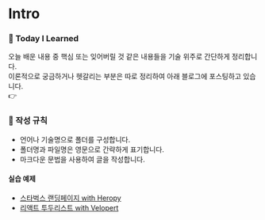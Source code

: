 # Intro

### 🌱 Today I Learned

오늘 배운 내용 중 핵심 또는 잊어버릴 것 같은 내용들을 기술 위주로 간단하게 정리합니다.\
이론적으로 궁금하거나 헷갈리는 부분은 따로 정리하여 아래 블로그에 포스팅하고 있습니다.\
👉

### 📃 작성 규칙

* 언어나 기술명으로 폴더를 구성합니다.
* 폴더명과 파일명은 영문으로 간략하게 표기합니다.
* 마크다운 문법을 사용하여 글을 작성합니다.

#### 실습 예제

* [스타벅스 랜딩페이지 with Heropy](https://github.com/014ee/TIL/tree/main/html/starbucks)
* [리액트 투두리스트 with Velopert](https://github.com/014ee/TIL/tree/main/react/todo-app)
